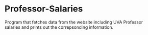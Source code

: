 # Professor-Salaries

Program that fetches data from the website including UVA Professor salaries and prints out the correpsonding information.
